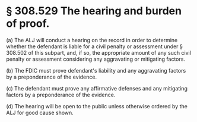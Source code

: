 # § 308.529   The hearing and burden of proof.

(a) The ALJ will conduct a hearing on the record in order to determine whether the defendant is liable for a civil penalty or assessment under § 308.502 of this subpart, and, if so, the appropriate amount of any such civil penalty or assessment considering any aggravating or mitigating factors. 


(b) The FDIC must prove defendant's liability and any aggravating factors by a preponderance of the evidence. 


(c) The defendant must prove any affirmative defenses and any mitigating factors by a preponderance of the evidence. 


(d) The hearing will be open to the public unless otherwise ordered by the ALJ for good cause shown. 




